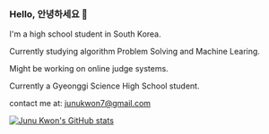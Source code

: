 ### Hello, 안녕하세요 👋

I'm a high school student in South Korea.

Currently studying algorithm Problem Solving and Machine Learing.

Might be working on online judge systems.

Currently a Gyeonggi Science High School student.

contact me at: junukwon7@gmail.com

[![Junu Kwon's GitHub stats](https://github-readme-stats.vercel.app/api?username=junukwon7)](https://github.com/anuraghazra/github-readme-stats)
